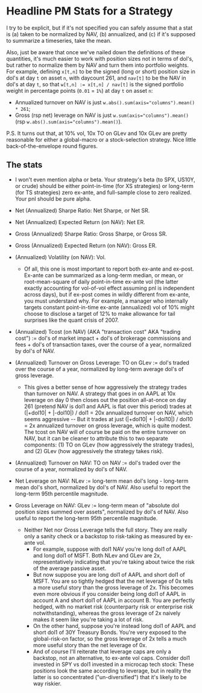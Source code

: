 # Headline PM Stats for a Strategy

I try to be explicit, but if it's not specified you can safely assume that a stat is
(a) taken to be normalized by NAV, (b) annualized, and (c) if it's supposed to summarize a timeseries, take the mean.

Also, just be aware that once we've nailed down the definitions of these quantities,
it's much easier to work with position sizes not in terms of dol's,
but rather to normalize them by NAV and turn them into portfolio weights.
For example, defining `x[t,n]` to be the signed (long or short) position size in dol's at day `t` on asset `n`, with daycount 261,
and `nav[t]` to be the NAV in dol's at day `t`, so that `w[t,n] := x[t,n] / nav[t]` is the signed portfolio weight in percentage points (`0.01` = `1%`) at day `t` on asset `n`:
* Annualized turnover on NAV is just `w.abs().sum(axis="columns").mean() * 261`;
* Gross (rsp net) leverage on NAV is just `w.sum(axis="columns").mean()` (rsp `w.abs().sum(axis="columns").mean()`).

P.S. It turns out that, at 10% vol, 10x TO on GLev and 10x GLev are pretty reasonable for either a global-macro or a stock-selection strategy. Nice little back-of-the-envelope round figures.

## The stats

* I won't even mention alpha or beta. Your strategy's beta (to SPX, US10Y, or crude) should be either point-in-time (for XS strategies) or long-term (for TS strategies) zero ex-ante, and full-sample close to zero realized. Your pnl should be pure alpha.

* Net (Annualized) Sharpe Ratio: Net Sharpe, or Net SR.
* Net (Annualized) Expected Return (on NAV): Net ER.
* Gross (Annualized) Sharpe Ratio: Gross Sharpe, or Gross SR.
* Gross (Annualized) Expected Return (on NAV): Gross ER.
* (Annualized) Volatility (on NAV): Vol.
    * Of all, this one is most important to report both ex-ante and ex-post. Ex-ante can be summarized as a long-term median, or mean, or root-mean-square of daily point-in-time ex-ante vol (the latter exactly accounting for vol-of-vol effect assuming pnl is independent across days), but if ex-post comes in wildly different from ex-ante, you must understand why. For example, a manager who internally targets constant point-in-time ex-ante (annualized) vol of 10% might choose to disclose a target of 12% to make allowance for tail surprises like the quant crisis of 2007.
* (Annualized) Tcost (on NAV) (AKA "transaction cost" AKA "trading cost") := dol's of market impact + dol's of brokerage commissions and fees + dol's of transaction taxes, over the course of a year, normalized by dol's of NAV.
* (Annualized) Turnover on Gross Leverage: TO on GLev := dol's traded over the course of a year, normalized by long-term average dol's of gross leverage.
    * This gives a better sense of how aggressively the strategy trades than turnover on NAV. A strategy that goes in on AAPL at 10x leverage on day 0 then closes out the position all-at-once on day 261 (pretend NAV is dol1 and AAPL is flat over this period) trades at (|+dol10| + |-dol10|) / dol1 = 20x annualized turnover on NAV, which seems aggressive -- But it trades at just (|+dol10| + |-dol10|) / dol10 = 2x annualized turnover on gross leverage, which is quite modest. The tcost on NAV will of course be paid on the entire turnover on NAV, but it can be cleaner to attribute this to two separate components: (1) TO on GLev (how aggressively the strategy trades), and (2) GLev (how aggressively the strategy takes risk).
* (Annualized) Turnover on NAV: TO on NAV := dol's traded over the course of a year, normalized by dol's of NAV.
* Net Leverage on NAV: NLev := long-term mean dol's long - long-term mean dol's short, normalized by dol's of NAV. Also useful to report the long-term 95th percentile magnitude.
* Gross Leverage on NAV: GLev := long-term mean of "absolute dol position sizes summed over assets", normalized by dol's of NAV. Also useful to report the long-term 95th percentile magnitude.
    * Neither Net nor Gross Leverage tells the full story. They are really only a sanity check or a backstop to risk-taking as measured by ex-ante vol.
        * For example, suppose with dol1 NAV you're long dol1 of AAPL and long dol1 of MSFT. Both NLev and GLev are 2x, representatively indicating that you're taking about twice the risk of the average passive asset.
        * But now suppose you are long dol1 of AAPL and short dol1 of MSFT. You are so tightly hedged that the net leverage of 0x tells a more useful story than the gross leverage of 2x. This becomes even more obvious if you consider being long dol1 of AAPL in account A and short dol1 of AAPL in account B. You are perfectly hedged, with no market risk (counterparty risk or enterprise risk notwithstanding), whereas the gross leverage of 2x naively makes it seem like you're taking a lot of risk.
        * On the other hand, suppose you're instead long dol1 of AAPL and short dol1 of 30Y Treasury Bonds. You're very exposed to the global-risk-on factor, so the gross leverage of 2x tells a much more useful story than the net leverage of 0x.
        * And of course I'll reiterate that leverage caps are only a backstop, not an alternative, to ex-ante vol caps. Consider dol1 invested in SPY vs dol1 invested in a microcap tech stock: These positions look the same according to leverage, but in reality the latter is so concentrated ("un-diversified") that it's likely to be way riskier.
